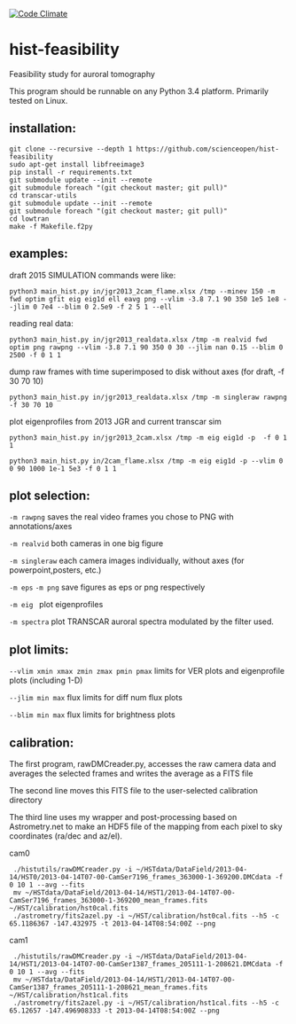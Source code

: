 [![Code Climate](https://codeclimate.com/github/scienceopen/hist-feasibility/badges/gpa.svg)](https://codeclimate.com/github/scienceopen/hist-feasibility)

hist-feasibility
================
Feasibility study for auroral tomography

This program should be runnable on any Python 3.4 platform. Primarily tested on Linux.

installation:
------------
```
git clone --recursive --depth 1 https://github.com/scienceopen/hist-feasibility
sudo apt-get install libfreeimage3
pip install -r requirements.txt
git submodule update --init --remote
git submodule foreach "(git checkout master; git pull)"
cd transcar-utils
git submodule update --init --remote
git submodule foreach "(git checkout master; git pull)"
cd lowtran
make -f Makefile.f2py
```

examples:
---------
draft 2015 SIMULATION commands were like:
```
python3 main_hist.py in/jgr2013_2cam_flame.xlsx /tmp --minev 150 -m fwd optim gfit eig eig1d ell eavg png --vlim -3.8 7.1 90 350 1e5 1e8 --jlim 0 7e4 --blim 0 2.5e9 -f 2 5 1 --ell
```

reading real data:
```
python3 main_hist.py in/jgr2013_realdata.xlsx /tmp -m realvid fwd optim png rawpng --vlim -3.8 7.1 90 350 0 30 --jlim nan 0.15 --blim 0 2500 -f 0 1 1
```

dump raw frames with time superimposed to disk without axes (for draft, -f 30 70 10)
```
python3 main_hist.py in/jgr2013_realdata.xlsx /tmp -m singleraw rawpng -f 30 70 10
```

plot eigenprofiles from 2013 JGR and current transcar sim
```
python3 main_hist.py in/jgr2013_2cam.xlsx /tmp -m eig eig1d -p  -f 0 1 1

python3 main_hist.py in/2cam_flame.xlsx /tmp -m eig eig1d -p --vlim 0 0 90 1000 1e-1 5e3 -f 0 1 1
```

plot selection:
---------------
```-m rawpng``` saves the real video frames you chose to PNG with annotations/axes

```-m realvid``` both cameras in one big figure

```-m singleraw``` each camera images individually, without axes (for powerpoint,posters, etc.)

```-m eps``` ```-m png``` save figures as eps or png respectively

```-m eig ``` plot eigenprofiles

```-m spectra``` plot TRANSCAR auroral spectra modulated by the filter used.

plot limits:
------------
``` --vlim xmin xmax zmin zmax pmin pmax ```  limits for VER plots and eigenprofile plots (including 1-D)

``` --jlim min max ``` flux limits for diff num flux plots

``` --blim min max ``` flux limits for brightness plots

 calibration:
-------------
The first program, rawDMCreader.py, accesses the raw camera data and averages the selected frames and writes the average as a FITS file

The second line moves this FITS file to the user-selected calibration directory

The third line uses my wrapper and post-processing based on Astrometry.net to make an HDF5 file of the mapping from each pixel to sky coordinates (ra/dec and az/el). 

cam0
```
 ./histutils/rawDMCreader.py -i ~/HSTdata/DataField/2013-04-14/HST0/2013-04-14T07-00-CamSer7196_frames_363000-1-369200.DMCdata -f 0 10 1 --avg --fits
 mv ~/HSTdata/DataField/2013-04-14/HST1/2013-04-14T07-00-CamSer7196_frames_363000-1-369200_mean_frames.fits ~/HST/calibration/hst0cal.fits
 ./astrometry/fits2azel.py -i ~/HST/calibration/hst0cal.fits --h5 -c 65.1186367 -147.432975 -t 2013-04-14T08:54:00Z --png
```

cam1
```
 ./histutils/rawDMCreader.py -i ~/HSTdata/DataField/2013-04-14/HST1/2013-04-14T07-00-CamSer1387_frames_205111-1-208621.DMCdata -f 0 10 1 --avg --fits
 mv ~/HSTdata/DataField/2013-04-14/HST1/2013-04-14T07-00-CamSer1387_frames_205111-1-208621_mean_frames.fits ~/HST/calibration/hst1cal.fits
 ./astrometry/fits2azel.py -i ~/HST/calibration/hst1cal.fits --h5 -c 65.12657 -147.496908333 -t 2013-04-14T08:54:00Z --png
```

